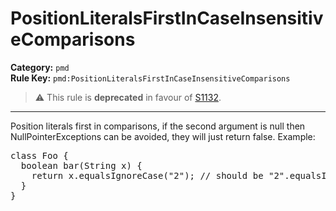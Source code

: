 # PositionLiteralsFirstInCaseInsensitiveComparisons
**Category:** `pmd`<br/>
**Rule Key:** `pmd:PositionLiteralsFirstInCaseInsensitiveComparisons`<br/>
> :warning: This rule is **deprecated** in favour of [S1132](https://rules.sonarsource.com/java/RSPEC-1132).

-----

Position literals first in comparisons, if the second argument is null then NullPointerExceptions
can be avoided, they will just return false. Example:
<pre>
class Foo {
  boolean bar(String x) {
    return x.equalsIgnoreCase("2"); // should be "2".equalsIgnoreCase(x)
  }
}
</pre>
